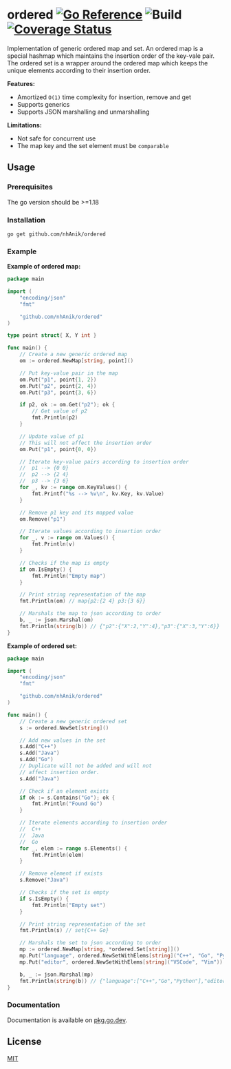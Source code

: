 # ordered [![Go Reference](https://pkg.go.dev/badge/github.com/nhAnik/ordered.svg)](https://pkg.go.dev/github.com/nhAnik/ordered) ![Build](https://github.com/nhAnik/ordered/actions/workflows/build.yaml/badge.svg) [![Coverage Status](https://coveralls.io/repos/github/nhAnik/ordered/badge.svg)](https://coveralls.io/github/nhAnik/ordered)
Implementation of generic ordered map and set. An ordered map is a special
hashmap which maintains the insertion order of the key-vale pair. The ordered
set is a wrapper around the ordered map which keeps the unique elements
according to their insertion order.

**Features:**
- Amortized `O(1)` time complexity for insertion, remove and get
- Supports generics
- Supports JSON marshalling and unmarshalling

**Limitations:**
- Not safe for concurrent use
- The map key and the set element must be `comparable`

## Usage

### Prerequisites
The go version should be >=1.18

### Installation
```
go get github.com/nhAnik/ordered
```

### Example
**Example of ordered map:**
```go
package main

import (
	"encoding/json"
	"fmt"

	"github.com/nhAnik/ordered"
)

type point struct{ X, Y int }

func main() {
	// Create a new generic ordered map
	om := ordered.NewMap[string, point]()

	// Put key-value pair in the map
	om.Put("p1", point{1, 2})
	om.Put("p2", point{2, 4})
	om.Put("p3", point{3, 6})

	if p2, ok := om.Get("p2"); ok {
		// Get value of p2
		fmt.Println(p2)
	}

	// Update value of p1
	// This will not affect the insertion order
	om.Put("p1", point{0, 0})

	// Iterate key-value pairs according to insertion order
	// 	p1 --> {0 0}
	// 	p2 --> {2 4}
	// 	p3 --> {3 6}
	for _, kv := range om.KeyValues() {
		fmt.Printf("%s --> %v\n", kv.Key, kv.Value)
	}

	// Remove p1 key and its mapped value
	om.Remove("p1")

	// Iterate values according to insertion order
	for _, v := range om.Values() {
		fmt.Println(v)
	}

	// Checks if the map is empty
	if om.IsEmpty() {
		fmt.Println("Empty map")
	}

	// Print string representation of the map
	fmt.Println(om) // map{p2:{2 4} p3:{3 6}}

	// Marshals the map to json according to order
	b, _ := json.Marshal(om)
	fmt.Println(string(b)) // {"p2":{"X":2,"Y":4},"p3":{"X":3,"Y":6}}
}
```

**Example of ordered set:**
```go
package main

import (
	"encoding/json"
	"fmt"

	"github.com/nhAnik/ordered"
)

func main() {
	// Create a new generic ordered set
	s := ordered.NewSet[string]()

	// Add new values in the set
	s.Add("C++")
	s.Add("Java")
	s.Add("Go")
	// Duplicate will not be added and will not
	// affect insertion order.
	s.Add("Java")

	// Check if an element exists
	if ok := s.Contains("Go"); ok {
		fmt.Println("Found Go")
	}

	// Iterate elements according to insertion order
	// 	C++
	// 	Java
	// 	Go
	for _, elem := range s.Elements() {
		fmt.Println(elem)
	}

	// Remove element if exists
	s.Remove("Java")

	// Checks if the set is empty
	if s.IsEmpty() {
		fmt.Println("Empty set")
	}

	// Print string representation of the set
	fmt.Println(s) // set{C++ Go}

	// Marshals the set to json according to order
	mp := ordered.NewMap[string, *ordered.Set[string]]()
	mp.Put("language", ordered.NewSetWithElems[string]("C++", "Go", "Python"))
	mp.Put("editor", ordered.NewSetWithElems[string]("VSCode", "Vim"))

	b, _ := json.Marshal(mp)
	fmt.Println(string(b)) // {"language":["C++","Go","Python"],"editor":["VSCode","Vim"]}
}
```
### Documentation
Documentation is available on [pkg.go.dev](https://pkg.go.dev/github.com/nhAnik/ordered#section-documentation).

## License

[MIT](LICENSE)
